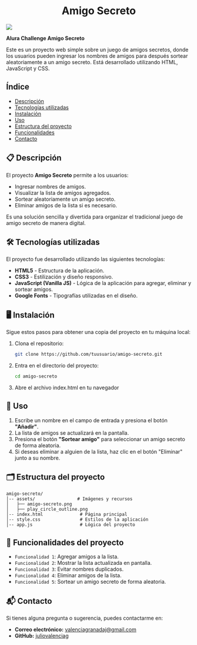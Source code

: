 <h1 align="center">Amigo Secreto</h1>

<p align="left">
   <img src="https://img.shields.io/badge/STATUS-EN%20DESARROLLO-green">
</p>

**Alura Challenge Amigo Secreto**

Este es un proyecto web simple sobre un juego de amigos secretos, donde los usuarios pueden ingresar los nombres de amigos para después sortear aleatoriamente a un amigo secreto. Está desarrollado utilizando HTML, JavaScript y CSS.

## Índice

- [Descripción](#descripción)
- [Tecnologías utilizadas](#tecnologías-utilizadas)
- [Instalación](#instalación)
- [Uso](#uso)
- [Estructura del proyecto](#estructura-del-proyecto)
- [Funcionalidades](#funcionalidades)
- [Contacto](#contacto)

## 📋 Descripción

El proyecto **Amigo Secreto** permite a los usuarios:
- Ingresar nombres de amigos.
- Visualizar la lista de amigos agregados.
- Sortear aleatoriamente un amigo secreto.
- Eliminar amigos de la lista si es necesario.

Es una solución sencilla y divertida para organizar el tradicional juego de amigo secreto de manera digital.

## 🛠️ Tecnologías utilizadas

El proyecto fue desarrollado utilizando las siguientes tecnologías:

- **HTML5** - Estructura de la aplicación.
- **CSS3** - Estilización y diseño responsivo.
- **JavaScript (Vanilla JS)** - Lógica de la aplicación para agregar, eliminar y sortear amigos.
- **Google Fonts** - Tipografías utilizadas en el diseño.

## 🖥️ Instalación

Sigue estos pasos para obtener una copia del proyecto en tu máquina local:

1. Clona el repositorio:

   ```bash
   git clone https://github.com/tuusuario/amigo-secreto.git

2. Entra en el directorio del proyecto:
   ```bash
   cd amigo-secreto

3. Abre el archivo index.html en tu navegador


## 🚀 Uso

1. Escribe un nombre en el campo de entrada y presiona el botón **"Añadir"**.
2. La lista de amigos se actualizará en la pantalla.
3. Presiona el botón **"Sortear amigo"** para seleccionar un amigo secreto de forma aleatoria.
4. Si deseas eliminar a alguien de la lista, haz clic en el botón "Eliminar" junto a su nombre.

## 🗂️ Estructura del proyecto

```plaintext
amigo-secreto/
│-- assets/                # Imágenes y recursos
│   ├── amigo-secreto.png
│   ├── play_circle_outline.png
│-- index.html              # Página principal
│-- style.css               # Estilos de la aplicación
│-- app.js                  # Lógica del proyecto
```
## :hammer: Funcionalidades del proyecto

- `Funcionalidad 1`: Agregar amigos a la lista.
- `Funcionalidad 2`: Mostrar la lista actualizada en pantalla.
- `Funcionalidad 3`: Evitar nombres duplicados.
- `Funcionalidad 4`: Eliminar amigos de la lista.
- `Funcionalidad 5`: Sortear un amigo secreto de forma aleatoria.


## 📬 Contacto

Si tienes alguna pregunta o sugerencia, puedes contactarme en:

- **Correo electrónico:** valenciagranadaj@gmail.com 
- **GitHub:** [juliovalenciag](https://github.com/juliovalenciag)
